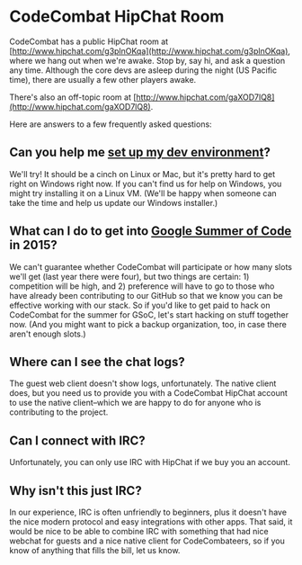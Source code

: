 # CodeCombat HipChat Room

CodeCombat has a public HipChat room at [http://www.hipchat.com/g3plnOKqa](http://www.hipchat.com/g3plnOKqa), where we hang out when we're awake. Stop by, say hi, and ask a question any time. Although the core devs are asleep during the night (US Pacific time), there are usually a few other players awake.

There's also an off-topic room at [http://www.hipchat.com/gaXOD7lQ8](http://www.hipchat.com/gaXOD7lQ8).

Here are answers to a few frequently asked questions:

## Can you help me [set up my dev environment](https://github.com/codecombat/codecombat/wiki/Dev-Setup:-General-Information)?

We'll try! It should be a cinch on Linux or Mac, but it's pretty hard to get right on Windows right now. If you can't find us for help on Windows, you might try installing it on a Linux VM. (We'll be happy when someone can take the time and help us update our Windows installer.)

## What can I do to get into [Google Summer of Code](https://github.com/codecombat/codecombat/wiki/Summer-Project-Ideas-List) in 2015?

We can't guarantee whether CodeCombat will participate or how many slots we'll get (last year there were four), but two things are certain: 1) competition will be high, and 2) preference will have to go to those who have already been contributing to our GitHub so that we know you can be effective working with our stack. So if you'd like to get paid to hack on CodeCombat for the summer for GSoC, let's start hacking on stuff together now. (And you might want to pick a backup organization, too, in case there aren't enough slots.)

## Where can I see the chat logs?

The guest web client doesn't show logs, unfortunately. The native client does, but you need us to provide you with a CodeCombat HipChat account to use the native client–which we are happy to do for anyone who is contributing to the project.

## Can I connect with IRC?

Unfortunately, you can only use IRC with HipChat if we buy you an account.

## Why isn't this just IRC?

In our experience, IRC is often unfriendly to beginners, plus it doesn't have the nice modern protocol and easy integrations with other apps. That said, it would be nice to be able to combine IRC with something that had nice webchat for guests and a nice native client for CodeCombateers, so if you know of anything that fills the bill, let us know.